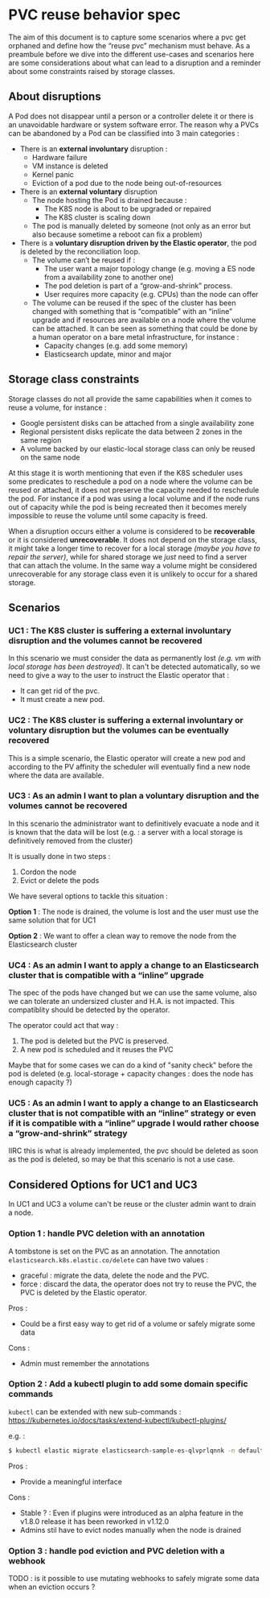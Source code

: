 # PVC reuse behavior spec

The aim of this document is to capture some scenarios where a pvc get orphaned and define how the “reuse pvc” mechanism must behave.
As a preambule before we dive into the different use-cases and scenarios here are some considerations about what can lead to a disruption and a reminder about some constraints raised by storage classes.

## About disruptions

A Pod does not disappear until a person or a controller delete it or there is an unavoidable hardware or system software error.
The reason why a PVCs can be abandoned by a Pod can be classified into 3 main categories :

* There is an **external involuntary** disruption :
  * Hardware failure
  * VM instance is deleted
  * Kernel panic
  * Eviction of a pod due to the node being out-of-resources
* There is an **external voluntary** disruption
  * The node hosting the Pod is drained because :
    * The K8S node is about to be upgraded or repaired
    * The K8S cluster is scaling down
  * The pod is manually deleted by someone (not only as an error but also because sometime a reboot can fix a problem)
* There is a **voluntary disruption driven by the Elastic operator**, the pod is deleted by the reconciliation loop.
  * The volume can’t be reused if :
    * The user want a major topology change (e.g. moving a ES node from a availability zone to another one)
    * The pod deletion is part of a “grow-and-shrink” process.
    * User requires more capacity (e.g. CPUs) than the node can offer
  * The volume can be reused if the spec of the cluster has been changed with something that is “compatible” with an “inline” upgrade and if resources are available on a node where the volume can be attached. It can be seen as something that could be done by a human operator on a bare metal infrastructure, for instance :
    * Capacity changes (e.g. add some memory)
    * Elasticsearch update, minor and major

## Storage class constraints

Storage classes do not all provide the same capabilities when it comes to reuse a volume, for instance :

* Google persistent disks can be attached from a single availability zone
* Regional persistent disks replicate the data between 2 zones in the same region
* A volume backed by our elastic-local storage class can only be reused on the same node

At this stage it is worth mentioning that even if the K8S scheduler uses some predicates to reschedule a pod on a node where the volume can be reused or attached, it does not preserve the capacity needed to reschedule the pod. For instance if a pod was using a local volume and if the node runs out of capacity while the pod is being recreated then it becomes merely impossible to reuse the volume until some capacity is freed.

When a disruption occurs either a volume is considered to be **recoverable** or it is considered **unrecoverable**. It does not depend on the storage class, it might take a longer time to recover for a local storage *(maybe you have to repair the server)*, while for shared storage we *just* need to find a server that can attach the volume. In the same way a volume might be considered unrecoverable for any storage class even it is unlikely to occur for a shared storage.

## Scenarios

### UC1 : The K8S cluster is suffering a external involuntary disruption and the volumes cannot be recovered

In this scenario we must consider the data as permanently lost _(e.g. vm with local storage has been destroyed)_. It can't be detected automatically, so we need to give a way to the user to instruct the Elastic operator that :

* It can get rid of the pvc.
* It must create a new pod.

### UC2 : The K8S cluster is suffering a external involuntary or voluntary disruption but the volumes can be eventually recovered

This is a simple scenario, the Elastic operator will create a new pod and according to the PV affinity the scheduler will eventually find a new node where the data are available.

### UC3 : As an admin I want to plan a voluntary disruption and the volumes cannot be recovered

In this scenario the administrator want to definitively evacuate a node and it is known that the data will be lost (e.g. : a server with a local storage is definitively removed from the cluster)

It is usually done in two steps :

1. Cordon the node
1. Evict or delete the pods

We have several options to tackle this situation :

__Option 1__ : The node is drained, the volume is lost and the user must use the same solution that for UC1

__Option 2__ : We want to offer a clean way to remove the node from the Elasticsearch cluster

### UC4 : As an admin I want to apply a change to an Elasticsearch cluster that is compatible with a “inline” upgrade

The spec of the pods have changed but we can use the same volume, also we can tolerate an undersized cluster and H.A. is not impacted. This compatiblity should be detected by the operator.

The operator could act that way :

1. The pod is deleted but the PVC is preserved.
2. A new pod is scheduled and it reuses the PVC

Maybe that for some cases we can do a kind of "sanity check" before the pod is deleted (e.g. local-storage + capacity changes : does the node has enough capacity ?)

### UC5 : As an admin I want to apply a change to an Elasticsearch cluster that is not compatible with an “inline” strategy or even if it is compatible with a “inline” upgrade I would rather choose a “grow-and-shrink” strategy

IIRC this is what is already implemented, the pvc should be deleted as soon as the pod is deleted, so may be that this scenario is not a use case.

## Considered Options for UC1 and UC3

In UC1 and UC3 a volume can't be reuse or the cluster admin want to drain a node.

### Option 1 : handle PVC deletion with an annotation

A tombstone is set on the PVC as an annotation. The annotation `elasticsearch.k8s.elastic.co/delete` can have two values :

* graceful :  migrate the data, delete the node and the PVC.
* force : discard the data, the operator does not try to reuse the PVC, the PVC is deleted by the Elastic operator.

Pros :

* Could be a first easy way to get rid of a volume or safely migrate some data

Cons :

* Admin must remember the annotations

### Option 2 : Add a kubectl plugin to add some domain specific commands

`kubectl`  can be extended with new sub-commands : https://kubernetes.io/docs/tasks/extend-kubectl/kubectl-plugins/

e.g. :
```bash
$ kubectl elastic migrate elasticsearch-sample-es-qlvprlqnnk -n default
```

Pros :

* Provide a meaningful interface

Cons :

* Stable ? : Even if plugins were introduced as an alpha feature in the v1.8.0 release it has been reworked in v1.12.0
* Admins stil have to evict nodes manually when the node is drained

### Option 3 : handle pod eviction and PVC deletion with a webhook

TODO : is it possible to use mutating webhooks to safely migrate some data when an eviction occurs ?